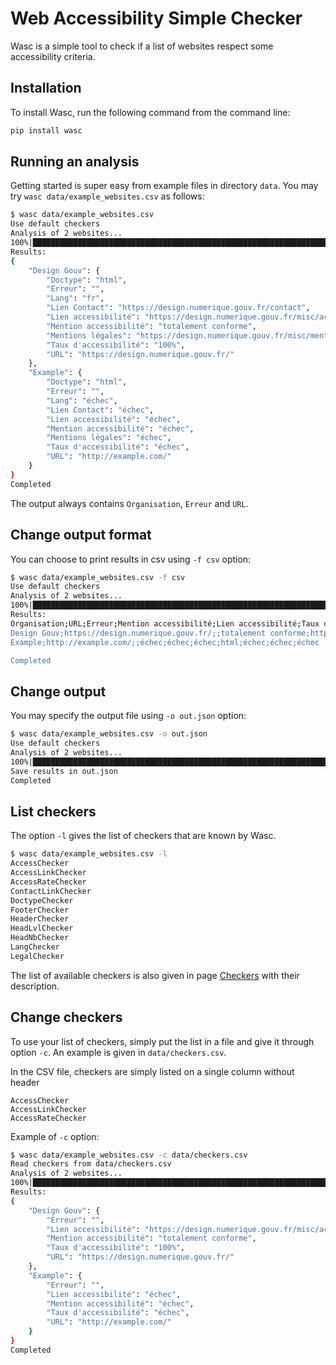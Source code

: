 # Web Accessibility Simple Checker

Wasc is a simple tool to check if a list of websites respect some accessibility criteria.

## Installation
To install Wasc, run the following command from the command line:

```bash
pip install wasc
```

## Running an analysis

Getting started is super easy from example files in directory `data`.
You may try `wasc data/example_websites.csv` as follows:

```bash
$ wasc data/example_websites.csv                                                  
Use default checkers
Analysis of 2 websites...
100%|███████████████████████████████████████████████████████████████████████████████████████████████| 2/2 [00:00<00:00,  2.33it/s]
Results:
{
    "Design Gouv": {
        "Doctype": "html",
        "Erreur": "",
        "Lang": "fr",
        "Lien Contact": "https://design.numerique.gouv.fr/contact",
        "Lien accessibilité": "https://design.numerique.gouv.fr/misc/accessibilite",
        "Mention accessibilité": "totalement conforme",
        "Mentions légales": "https://design.numerique.gouv.fr/misc/mentions-legales",
        "Taux d'accessibilité": "100%",
        "URL": "https://design.numerique.gouv.fr/"
    },
    "Example": {
        "Doctype": "html",
        "Erreur": "",
        "Lang": "échec",
        "Lien Contact": "échec",
        "Lien accessibilité": "échec",
        "Mention accessibilité": "échec",
        "Mentions légales": "échec",
        "Taux d'accessibilité": "échec",
        "URL": "http://example.com/"
    }
}
Completed
```

The output always contains `Organisation`, `Erreur` and `URL`.

## Change output format

You can choose to print results in csv using `-f csv` option:

```bash
$ wasc data/example_websites.csv -f csv
Use default checkers
Analysis of 2 websites...
100%|███████████████████████████████████████████████████████████████████████████████████████████████| 2/2 [00:00<00:00,  3.00it/s]
Results:
Organisation;URL;Erreur;Mention accessibilité;Lien accessibilité;Taux d'accessibilité;Doctype;Lang;Mentions légales;Lien Contact
Design Gouv;https://design.numerique.gouv.fr/;;totalement conforme;https://design.numerique.gouv.fr/misc/accessibilite;100%;html;fr;https://design.numerique.gouv.fr/misc/mentions-legales;https://design.numerique.gouv.fr/contact
Example;http://example.com/;;échec;échec;échec;html;échec;échec;échec

Completed
```

## Change output

You may specify the output file using `-o out.json` option:

```bash
$ wasc data/example_websites.csv -o out.json
Use default checkers
Analysis of 2 websites...
100%|███████████████████████████████████████████████████████████████████████████████████████████████| 2/2 [00:00<00:00,  4.30it/s]
Save results in out.json
Completed
```

## List checkers

The option `-l` gives the list of checkers that are known by Wasc.

```bash
$ wasc data/example_websites.csv -l         
AccessChecker
AccessLinkChecker
AccessRateChecker
ContactLinkChecker
DoctypeChecker
FooterChecker
HeaderChecker
HeadLvlChecker
HeadNbChecker
LangChecker
LegalChecker
```
The list of available checkers is also given in page [Checkers](checkers.md) with their description.
## Change checkers

To use your list of checkers, simply put the list in a file and give it through option `-c`.
An example is given in `data/checkers.csv`.

In the CSV file, checkers are simply listed on a single column without header
```
AccessChecker
AccessLinkChecker
AccessRateChecker
```

Example of `-c` option:

```bash
$ wasc data/example_websites.csv -c data/checkers.csv 
Read checkers from data/checkers.csv
Analysis of 2 websites...
100%|███████████████████████████████████████████████████████████████████████████████████████████████| 2/2 [00:00<00:00,  5.45it/s]
Results:
{
    "Design Gouv": {
        "Erreur": "",
        "Lien accessibilité": "https://design.numerique.gouv.fr/misc/accessibilite",
        "Mention accessibilité": "totalement conforme",
        "Taux d'accessibilité": "100%",
        "URL": "https://design.numerique.gouv.fr/"
    },
    "Example": {
        "Erreur": "",
        "Lien accessibilité": "échec",
        "Mention accessibilité": "échec",
        "Taux d'accessibilité": "échec",
        "URL": "http://example.com/"
    }
}
Completed
```

